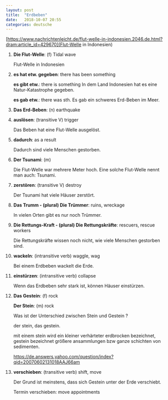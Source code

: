 ```yaml
---
layout: post
title:  "Erdbeben"
date:   2018-10-07 20:55
categories: deutsche
---
```


[https://www.nachrichtenleicht.de/flut-welle-in-indonesien.2046.de.html?dram:article_id=429670](Flut-Welle in Indonesien)

1. **Die Flut-Welle**: (f) Tidal wave

    Flut-Welle in Indonesien

2. **es hat etw. gegeben**: there has been something

    **es gibt etw.**: there is something
    In dem Land Indonesien hat es eine Natur-Katastrophe gegeben.

    **es gab etw.**: there was sth.
    Es gab ein schweres Erd-Beben im Meer.

3. **Das Erd-Beben**: (n)  earthquake

4. **auslösen**: (transitive V) trigger

    Das Beben hat eine Flut-Welle ausgelöst.

5. **dadurch**: as a result

    Dadurch sind viele Menschen gestorben.

6. **Der Tsunami**: (m)

    Die Flut-Welle war mehrere Meter hoch. Eine solche Flut-Welle nennt man auch: Tsunami.

7. **zerstören**: (transitive V) destroy

    Der Tsunami hat viele Häuser zerstört.

8. **Das Trumm - (plural) Die Trümmer**: ruins, wreckage

    In vielen Orten gibt es nur noch Trümmer.

9. **Die Rettungs-Kraft - (plural) Die Rettungskräfte**: rescuers, rescue workers

    Die Rettungskräfte wissen noch nicht, wie viele Menschen gestorben sind.

10. **wackeln**: (intransitive verb) waggle, wag

    Bei einem Erdbeben wackelt die Erde.

11. **einstürzen**: (intransitive verb) collapse

    Wenn das Erdbeben sehr stark ist, können Häuser einstürzen.

12. **Das Gestein**: (f) rock

    **Der Stein**: (m) rock

    Was ist der Unterschied zwischen Stein und Gestein ?

    der stein, das gestein.

    mit einem stein wird ein kleiner verhärteter erdbrocken bezeichnet, gestein bezeichnet größere ansammlungen bzw ganze schichten von sedimenten.

    https://de.answers.yahoo.com/question/index?qid=20070602131018AAJ66am

13. **verschieben**: (transitive verb) shift, move

    Der Grund ist meinstens, dass sich Gestein unter der Erde verschiebt.

    Termin verschieben: move appointments

